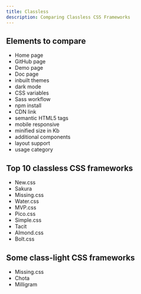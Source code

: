 ```yaml
---
title: Classless
description: Comparing Classless CSS Frameworks
---
```

## Elements to compare

- Home page
- GitHub page
- Demo page
- Doc page
- inbuilt themes
- dark mode
- CSS variables
- Sass workflow
- npm install
- CDN link
- semantic HTML5 tags
- mobile responsive
- minified size in Kb
- additional components
- layout support
- usage category

## Top 10 classless CSS frameworks

- New.css
- Sakura
- Missing.css
- Water.css
- MVP.css
- Pico.css
- Simple.css
- Tacit
- Almond.css
- Bolt.css

## Some class-light CSS frameworks

- Missing.css
- Chota
- Milligram